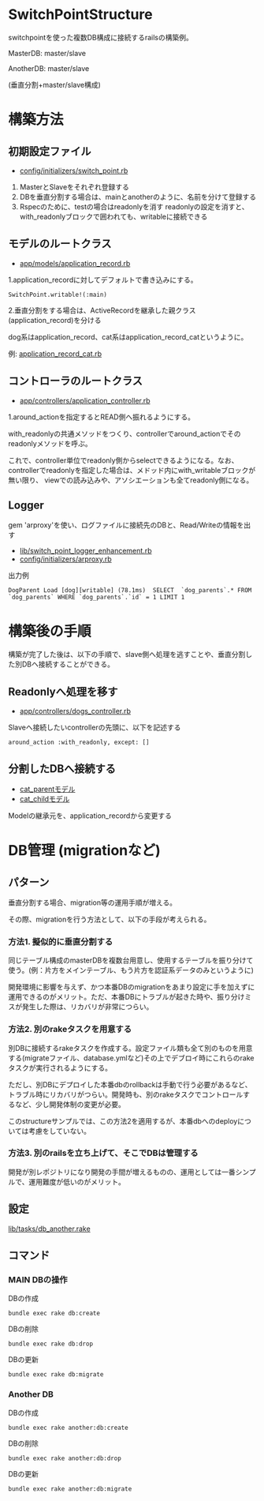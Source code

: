 # SwitchPointStructure

switchpointを使った複数DB構成に接続するrailsの構築例。

MasterDB: master/slave

AnotherDB: master/slave

(垂直分割+master/slave構成)

# 構築方法

## 初期設定ファイル

- [config/initializers/switch_point.rb](https://github.com/tsuyoshi-fukuzawa/switchpoint_structure/blob/master/config/initializers/switch_point.rb)

1. MasterとSlaveをそれぞれ登録する
2. DBを垂直分割する場合は、mainとanotherのように、名前を分けて登録する
3. Rspecのために、testの場合はreadonlyを消す
  readonlyの設定を消すと、with_readonlyブロックで囲われても、writableに接続できる

## モデルのルートクラス

- [app/models/application_record.rb](https://github.com/tsuyoshi-fukuzawa/switchpoint_structure/blob/master/app/models/application_record.rb)

1.application_recordに対してデフォルトで書き込みにする。

```
SwitchPoint.writable!(:main)
```

2.垂直分割をする場合は、ActiveRecordを継承した親クラス(application_record)を分ける

dog系はapplication_record、cat系はapplication_record_catというように。

例: [application_record_cat.rb](https://github.com/tsuyoshi-fukuzawa/switchpoint_structure/blob/master/app/models/application_record_cat.rb)


## コントローラのルートクラス

- [app/controllers/application_controller.rb](https://github.com/tsuyoshi-fukuzawa/switchpoint_structure/blob/master/app/controllers/application_controller.rb)

1.around_actionを指定するとREAD側へ振れるようにする。

with_readonlyの共通メソッドをつくり、controllerでaround_actionでそのreadonlyメソッドを呼ぶ。

これで、controller単位でreadonly側からselectできるようになる。なお、controllerでreadonlyを指定した場合は、メドッド内にwith_writableブロックが無い限り、
viewでの読み込みや、アソシエーションも全てreadonly側になる。

## Logger

gem 'arproxy'を使い、ログファイルに接続先のDBと、Read/Writeの情報を出す

- [lib/switch_point_logger_enhancement.rb](https://github.com/tsuyoshi-fukuzawa/switchpoint_structure/blob/master/lib/switch_point_logger_enhancement.rb)
- [config/initializers/arproxy.rb](https://github.com/tsuyoshi-fukuzawa/switchpoint_structure/blob/master/config/initializers/arproxy.rb)

出力例
```
DogParent Load [dog][writable] (78.1ms)  SELECT  `dog_parents`.* FROM `dog_parents` WHERE `dog_parents`.`id` = 1 LIMIT 1
```

# 構築後の手順

構築が完了した後は、以下の手順で、slave側へ処理を逃すことや、垂直分割した別DBヘ接続することができる。

## Readonlyへ処理を移す

- [app/controllers/dogs_controller.rb](https://github.com/tsuyoshi-fukuzawa/switchpoint_structure/blob/master/app/controllers/dogs_controller.rb)

Slaveへ接続したいcontrollerの先頭に、以下を記述する

```
around_action :with_readonly, except: []
```

## 分割したDBへ接続する

- [cat_parentモデル](https://github.com/tsuyoshi-fukuzawa/switchpoint_structure/blob/e32fe30274414bcbbf35787cf913e198eacc87e9/app/models/cat_parent.rb#L1)
- [cat_childモデル](https://github.com/tsuyoshi-fukuzawa/switchpoint_structure/blob/e32fe30274414bcbbf35787cf913e198eacc87e9/app/models/cat_child.rb#L1)

Modelの継承元を、application_recordから変更する

# DB管理 (migrationなど)

## パターン

垂直分割する場合、migration等の運用手順が増える。

その際、migrationを行う方法として、以下の手段が考えられる。


### 方法1. 擬似的に垂直分割する

同じテーブル構成のmasterDBを複数台用意し、使用するテーブルを振り分けて使う。(例：片方をメインテーブル、もう片方を認証系データのみというように)

開発環境に影響を与えず、かつ本番DBのmigrationをあまり設定に手を加えずに運用できるのがメリット。ただ、本番DBにトラブルが起きた時や、振り分けミスが発生した際は、リカバリが非常につらい。

### 方法2. 別のrakeタスクを用意する

別DBに接続するrakeタスクを作成する。設定ファイル類も全て別のものを用意する(migrateファイル、database.ymlなど)その上でデブロイ時にこれらのrakeタスクが実行されるようにする。

ただし、別DBにデプロイした本番dbのrollbackは手動で行う必要があるなど、トラブル時にリカバリがつらい。開発時も、別のrakeタスクでコントロールするなど、少し開発体制の変更が必要。

このstructureサンプルでは、この方法2を適用するが、本番dbへのdeployについては考慮をしていない。

### 方法3. 別のrailsを立ち上げて、そこでDBは管理する

開発が別レポジトリになり開発の手間が増えるものの、運用としては一番シンプルで、運用難度が低いのがメリット。

## 設定

[lib/tasks/db_another.rake](https://github.com/tsuyoshi-fukuzawa/switchpoint_structure/blob/master/lib/tasks/db_another.rake)

## コマンド

### MAIN DBの操作

DBの作成
```
bundle exec rake db:create
```

DBの削除
```
bundle exec rake db:drop
```

DBの更新
```
bundle exec rake db:migrate
```

### Another DB

DBの作成
```
bundle exec rake another:db:create
```

DBの削除
```
bundle exec rake another:db:drop
```

DBの更新
```
bundle exec rake another:db:migrate
```

